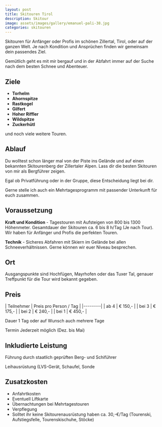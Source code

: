 ```yaml
---
layout: post
title: Skitouren Tirol
description: Skitour
image: assets/images/gallery/emanuel-pali-38.jpg
categories: skitouren
---
```


Skitouren für Anfänger oder Profis im schönen Zillertal, Tirol, oder auf der ganzen Welt. Je nach Kondition und Ansprüchen finden wir gemeinsam dein passendes Ziel.

Gemütlich geht es mit mir bergauf und in der Abfahrt immer auf der Suche nach dem besten Schnee und Abenteuer.

## Ziele
- **Torhelm** 
- **Ahornspitze** 
- **Rastkogel** 
- **Gilfert** 
- **Hoher Riffler**
- **Wildspitze** 
- **Zuckerhütl**

und noch viele weitere Touren.

## Ablauf
Du wolltest schon länger mal von der Piste ins Gelände und auf einen bekannten Skitourenberg der Zillertaler Alpen. Lass dir die besten Skitouren von mir als Bergführer zeigen.

Egal ob Privatführung oder in der Gruppe, diese Entscheidung liegt bei dir.

Gerne stelle ich auch ein Mehrtagesprogramm mit passender Unterkunft für euch zusammen.

## Voraussetzung
**Kraft und Kondition** - Tagestouren mit Aufsteigen von 800 bis 1300 Höhenmeter. Gesamtdauer der Skitouren ca. 6 bis 8 h/Tag (Je nach Tour). Wir haben für Anfänger und Profis die perfekten Touren.

**Technik** - Sicheres Abfahren mit Skiern im Gelände bei allen Schneeverhältnissen. Gerne können wir euer Niveau besprechen.

## Ort
Ausgangspunkte sind Hochfügen, Mayrhofen oder das Tuxer Tal, genauer Treffpunkt für die Tour wird bekannt gegeben.

## Preis

| Teilnehmer | Preis pro Person / Tag |
|---------|
| ab 4 | € 150,- |
| bei 3 | € 175,- |
| bei 2 | € 240,- |
| bei 1 | € 450,- |

Dauer 1 Tag oder auf Wunsch auch mehrere Tage

Termin Jederzeit möglich (Dez. bis Mai)

## Inkludierte Leistung
Führung durch staatlich geprüften Berg- und Schiführer

Leihausrüstung (LVS-Gerät, Schaufel, Sonde

## Zusatzkosten
- Anfahrtkosten
- Eventuell Liftkarte
- Übernachtungen bei Mehrtagestouren
- Verpflegung
- Solltet ihr keine Skitourenausrüstung haben ca. 30,-€/Tag (Tourenski, Aufstiegsfelle, Tourenskischuhe, Stöcke)